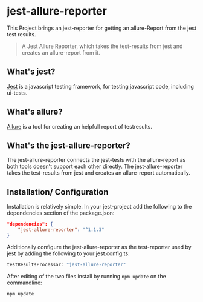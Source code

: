 # jest-allure-reporter

This Project brings an jest-reporter for getting an allure-Report from the jest test results.
> A Jest Allure Reporter, which takes the test-results from jest and creates an allure-report from it.

## What's jest?
[Jest](https://facebook.github.io/jest/) is a javascript testing framework, for testing javascript code, including ui-tests. 

## What's allure?
[Allure](http://allure.qatools.ru/) is a tool for creating an helpfull report of testresults.

## What's the jest-allure-reporter?
The jest-allure-reporter connects the jest-tests with the allure-report as both tools doesn't support each other directly. The jest-allure-reporter takes the test-results from jest and creates an allure-report automatically.

## Installation/ Configuration
Installation is relatively simple.
In your jest-project add the following to the dependencies section of the package.json:
```json
"dependencies": {
    "jest-allure-reporter": "^1.1.3"
}
```
Additionally configure the jest-allure-reporter as the test-reporter used by jest by adding the following to your jest.config.ts:
```typescript
testResultsProcessor: "jest-allure-reporter"
```
After editing of the two files install by running ``` npm update ``` on the commandline:
```
npm update
```